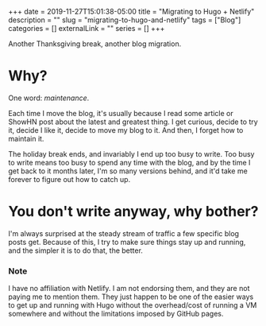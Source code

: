 +++ 
date = 2019-11-27T15:01:38-05:00
title = "Migrating to Hugo + Netlify"
description = ""
slug = "migrating-to-hugo-and-netlify" 
tags = ["Blog"]
categories = []
externalLink = ""
series = []
+++

Another Thanksgiving break, another blog migration. 

# Why? 

One word: _maintenance_. 

Each time I move the blog, it's usually because I read some article or ShowHN post about the latest and greatest thing. I get curious, decide to try it, decide I like it, decide to move my blog to it. And then, I forget how to maintain it. 

The holiday break ends, and invariably I end up too busy to write. Too busy to write means too busy to spend any time with the blog, and by the time I get back to it months later, I'm so many versions behind, and it'd take me forever to figure out how to catch up. 

# You don't write anyway, why bother? 

I'm always surprised at the steady stream of traffic a few specific blog posts get. Because of this, I try to make sure things stay up and running, and the simpler it is to do that, the better. 

### Note

I have no affiliation with Netlify. I am not endorsing them, and they are not paying me to mention them. They just happen to be one of the easier ways to get up and running with Hugo without the overhead/cost of running a VM somewhere and without the limitations imposed by GitHub pages. 